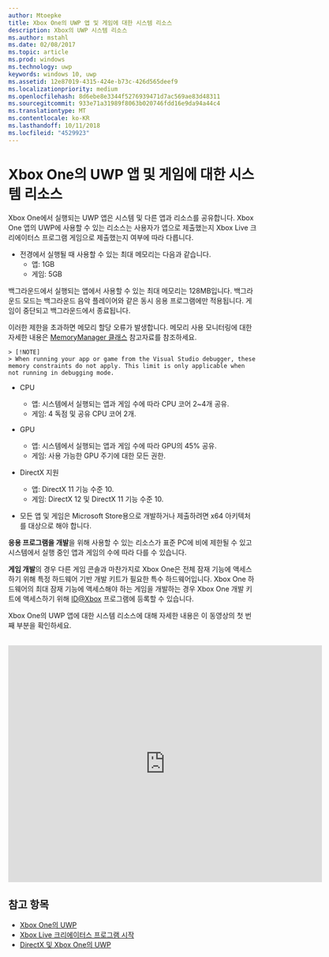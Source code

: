 ```yaml
---
author: Mtoepke
title: Xbox One의 UWP 앱 및 게임에 대한 시스템 리소스
description: Xbox의 UWP 시스템 리소스
ms.author: mstahl
ms.date: 02/08/2017
ms.topic: article
ms.prod: windows
ms.technology: uwp
keywords: windows 10, uwp
ms.assetid: 12e87019-4315-424e-b73c-426d565deef9
ms.localizationpriority: medium
ms.openlocfilehash: 8d6ebe8e3344f5276939471d7ac569ae83d48311
ms.sourcegitcommit: 933e71a31989f8063b020746fdd16e9da94a44c4
ms.translationtype: MT
ms.contentlocale: ko-KR
ms.lasthandoff: 10/11/2018
ms.locfileid: "4529923"
---
```

# <a name="system-resources-for-uwp-apps-and-games-on-xbox-one"></a>Xbox One의 UWP 앱 및 게임에 대한 시스템 리소스

Xbox One에서 실행되는 UWP 앱은 시스템 및 다른 앱과 리소스를 공유합니다. Xbox One 앱의 UWP에 사용할 수 있는 리소스는 사용자가 앱으로 제출했는지 Xbox Live 크리에이터스 프로그램 게임으로 제출했는지 여부에 따라 다릅니다.

* 전경에서 실행될 때 사용할 수 있는 최대 메모리는 다음과 같습니다.
    * 앱: 1GB
    * 게임: 5GB

백그라운드에서 실행되는 앱에서 사용할 수 있는 최대 메모리는 128MB입니다. 백그라운드 모드는 백그라운드 음악 플레이어와 같은 동시 응용 프로그램에만 적용됩니다.  게임이 중단되고 백그라운드에서 종료됩니다.

이러한 제한을 초과하면 메모리 할당 오류가 발생합니다. 메모리 사용 모니터링에 대한 자세한 내용은 [MemoryManager 클래스](https://msdn.microsoft.com/library/windows/apps/windows.system.memorymanager.aspx) 참고자료를 참조하세요.
    
    > [!NOTE]
    > When running your app or game from the Visual Studio debugger, these memory constraints do not apply. This limit is only applicable when not running in debugging mode.

* CPU
    * 앱: 시스템에서 실행되는 앱과 게임 수에 따라 CPU 코어 2~4개 공유.
    * 게임: 4 독점 및 공유 CPU 코어 2개.

* GPU
    * 앱: 시스템에서 실행되는 앱과 게임 수에 따라 GPU의 45% 공유.
    * 게임: 사용 가능한 GPU 주기에 대한 모든 권한.

* DirectX 지원
    * 앱: DirectX 11 기능 수준 10.
    * 게임: DirectX 12 및 DirectX 11 기능 수준 10.

* 모든 앱 및 게임은 Microsoft Store용으로 개발하거나 제출하려면 x64 아키텍처를 대상으로 해야 합니다.  

**응용 프로그램을 개발**을 위해 사용할 수 있는 리소스가 표준 PC에 비에 제한될 수 있고 시스템에서 실행 중인 앱과 게임의 수에 따라 다를 수 있습니다.

**게임 개발**의 경우 다른 게임 콘솔과 마찬가지로 Xbox One은 전체 잠재 기능에 액세스하기 위해 특정 하드웨어 기반 개발 키트가 필요한 특수 하드웨어입니다. Xbox One 하드웨어의 최대 잠재 기능에 액세스해야 하는 게임을 개발하는 경우 Xbox One 개발 키트에 액세스하기 위해 [ID@Xbox](http://www.xbox.com/Developers/id) 프로그램에 등록할 수 있습니다.


Xbox One의 UWP 앱에 대한 시스템 리소스에 대해 자세한 내용은 이 동영상의 첫 번째 부분을 확인하세요.
</br>
</br>
<iframe src="https://mva.microsoft.com/en-US/training-courses-embed/developing-xbox-one-applications-16860/Video-What-s-Unique--vk0fOPf9C_2006218965" width="636" height="480" allowFullScreen frameBorder="0"></iframe>

## <a name="see-also"></a>참고 항목
- [Xbox One의 UWP](index.md)
- [Xbox Live 크리에이터스 프로그램 시작](../xbox-live/get-started-with-creators/get-started-with-xbox-live-creators.md)
- [DirectX 및 Xbox One의 UWP](https://blogs.msdn.microsoft.com/chuckw/2017/12/15/directx-and-uwp-on-xbox-one/)

